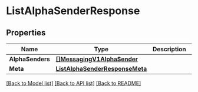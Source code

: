 # ListAlphaSenderResponse

## Properties

Name | Type | Description | Notes
------------ | ------------- | ------------- | -------------
**AlphaSenders** | [**[]MessagingV1AlphaSender**](MessagingV1AlphaSender.md) |  |[optional] 
**Meta** | [**ListAlphaSenderResponseMeta**](ListAlphaSenderResponseMeta.md) |  |[optional] 

[[Back to Model list]](../README.md#documentation-for-models) [[Back to API list]](../README.md#documentation-for-api-endpoints) [[Back to README]](../README.md)


